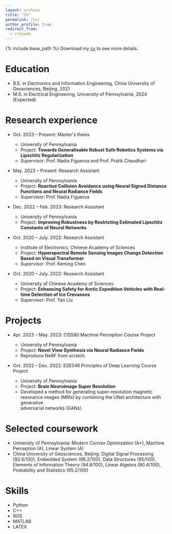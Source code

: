 ```yaml
---
layout: archive
title: "CV"
permalink: /cv/
author_profile: true
redirect_from:
  - /resume
---
```


{% include base_path %}
Download my [cv](https://haoming99.github.io/assets/cv_haomingli.pdf) to see more details.

Education
======
* B.E. in Electronics and Information Engineering, China University of Geosciences, Beijing, 2021
* M.S. in Electrical Engineering, University of Pennsylvania, 2024 (Expected)

Research experience
======
* Oct. 2023 – Present: Master's thesis
  * University of Pennsylvania
  * Project: **Towards Generalisable Robust Safe Robotics Systems via Lipschitz Regularization**
  * Supervisor: Prof. Nadia Figueroa and Prof. Pratik Chaudhari

* May. 2023 – Present: Research Assistant
  * University of Pennsylvania
  * Project: **Reactive Collision Avoidance using Neural Signed Distance Functions and
    Neural Radiance Fields**
  * Supervisor: Prof. Nadia Figueroa

* Dec. 2022 – Feb. 2023: Research Assistant
  * University of Pennsylvania
  * Project: **Improving Robustness by Restricting Estimated Lipschitz Constants of
    Neural Networks**
    
* Oct. 2020 – July. 2022: Research Assistant
  * Institute of Electronics, Chinese Academy of Sciences
  * Project: **Hyperspectral Remote Sensing Images Change Detection Based on Visual
    Transformer**
  * Supervisor: Prof. Keming Chen
 
* Oct. 2020 – July. 2022: Research Assistant
  * University of Chinese Academy of Sciences
  * Project: **Enhancing Safety for Arctic Expedition Vehicles with Real-time Detection
    of Ice Crevasses**
  * Supervisor: Prof. Yan Liu

Projects
======
* Apr. 2023 – May. 2023: CIS580 Machine Perception Course Project
  * University of Pennsylvania
  * Project: **Novel View Synthesis via Neural Radiance Fields**
  * Reproduce NeRF from scratch.

* Oct. 2022 – Dec. 2022: ESE546 Principles of Deep Learning Course Project
  * University of Pennsylvania
  * Project: **Brain Neuroimage Super Resolution**
  * Developed a method for generating super-resolution magnetic resonance images (MRIs) by combining the UNet architecture with generative   
    adversarial networks (GANs).
 
Selected coursework
======
* University of Pennsylvania: Modern Convex Optimization (A+), Machine Perception (A), Linear System (A)
* China University of Geosciences, Beijing: Digital Signal Processing (92.6/100), Embedded System (98.2/100), Data Structures (95/100), Elements of Information Theory (94.8/100), Linear Algebra (90.4/100), Probability and Statistics (95.2/100)

Skills
======
* Python
* C++
* ROS
* MATLAB
* LATEX
